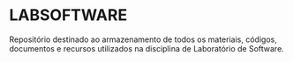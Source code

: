 # LABSOFTWARE
Repositório destinado ao armazenamento de todos os materiais, códigos, documentos e recursos utilizados na disciplina de Laboratório de Software.
